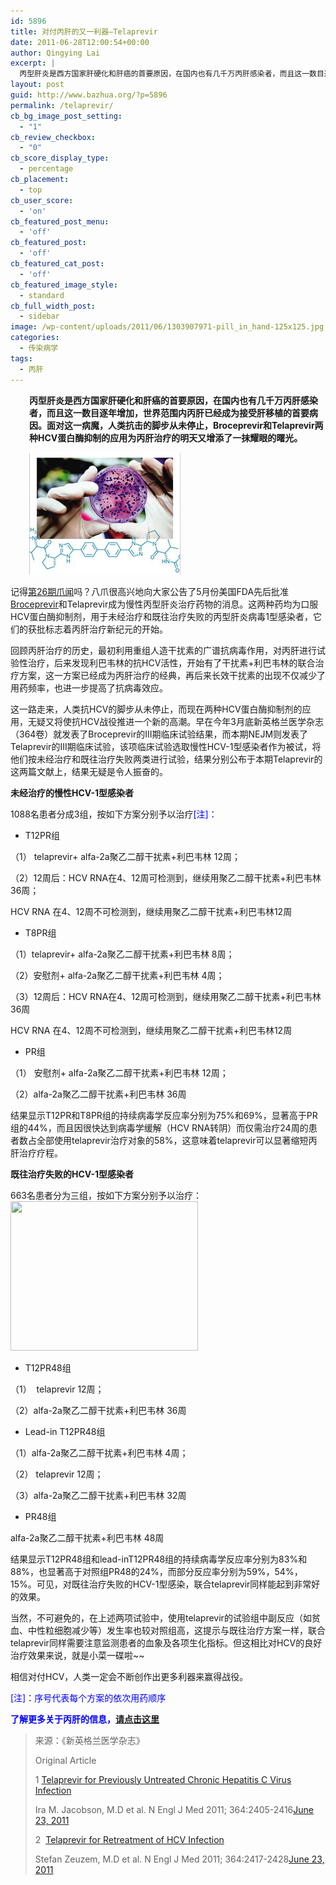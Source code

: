 ```yaml
---
id: 5896
title: 对付丙肝的又一利器—Telaprevir
date: 2011-06-28T12:00:54+00:00
author: Qingying Lai
excerpt: |
  丙型肝炎是西方国家肝硬化和肝癌的首要原因，在国内也有几千万丙肝感染者，而且这一数目逐年增加，世界范围内丙肝已经成为接受肝移植的首要病因。面对这一病魔，人类抗击的脚步从未停止，Broceprevir和Telaprevir两种HCV蛋白酶抑制的应用为丙肝治疗的明天又增添了一抹耀眼的曙光。
layout: post
guid: http://www.bazhua.org/?p=5896
permalink: /telaprevir/
cb_bg_image_post_setting:
  - "1"
cb_review_checkbox:
  - "0"
cb_score_display_type:
  - percentage
cb_placement:
  - top
cb_user_score:
  - 'on'
cb_featured_post_menu:
  - 'off'
cb_featured_post:
  - 'off'
cb_featured_cat_post:
  - 'off'
cb_featured_image_style:
  - standard
cb_full_width_post:
  - sidebar
image: /wp-content/uploads/2011/06/1303907971-pill_in_hand-125x125.jpg
categories:
  - 传染病学
tags:
  - 丙肝
---
```

<p style="padding-left: 30px;">
  <strong>丙型肝炎是西方国家肝硬化和肝癌的首要原因，在国内也有几千万丙肝感染者，而且这一数目逐年增加，世界范围内丙肝已经成为接受肝移植的首要病因。面对这一病魔，人类抗击的脚步从未停止，Broceprevir和Telaprevir两种HCV蛋白酶抑制的应用为丙肝治疗的明天又增添了一抹耀眼的曙光。</strong>
</p>

<p style="padding-left: 30px;">
  <a href="/wp-content/uploads/2011/06/telaprevir.bmp"><img class="size-full wp-image-5898 alignright" title="telaprevir" src="/wp-content/uploads/2011/06/telaprevir.bmp" alt="" width="242" height="195" /></a>
</p>

记得[第26期爪闻](http://www.bazhua.org/2011/06/news26.html)吗？八爪很高兴地向大家公告了5月份美国FDA先后批准[Broceprevir](http://www.bazhua.org/2011/04/boceprevir-antihcv.html)和Telaprevir成为慢性丙型肝炎治疗药物的消息。这两种药均为口服HCV蛋白酶抑制剂，用于未经治疗和既往治疗失败的丙型肝炎病毒1型感染者，它们的获批标志着丙肝治疗新纪元的开始。

回顾丙肝治疗的历史，最初利用重组人造干扰素的广谱抗病毒作用，对丙肝进行试验性治疗，后来发现利巴韦林的抗HCV活性，开始有了干扰素+利巴韦林的联合治疗方案，这一方案已经成为丙肝治疗的经典，再后来长效干扰素的出现不仅减少了用药频率，也进一步提高了抗病毒效应。

这一路走来，人类抗HCV的脚步从未停止，而现在两种HCV蛋白酶抑制剂的应用，无疑又将使抗HCV战役推进一个新的高潮。早在今年3月底新英格兰医学杂志（364卷）就发表了Broceprevir的III期临床试验结果，而本期NEJM则发表了 Telaprevir的III期临床试验，该项临床试验选取慢性HCV-1型感染者作为被试，将他们按未经治疗和既往治疗失败两类进行试验，结果分别公布于本期Telaprevir的这两篇文献上，结果无疑是令人振奋的。

 **未经治疗的慢性HCV-1型感染者**

1088名患者分成3组，按如下方案分别予以治疗<span style="color: #0000ff;">[注]：</span>

  * T12PR组

（1） telaprevir+ alfa-2a聚乙二醇干扰素+利巴韦林 12周；

（2）12周后：HCV RNA在4、12周可检测到，继续用聚乙二醇干扰素+利巴韦林36周；

HCV RNA 在4、12周不可检测到，继续用聚乙二醇干扰素+利巴韦林12周

  * T8PR组

（1）telaprevir+ alfa-2a聚乙二醇干扰素+利巴韦林 8周；

（2）安慰剂+ alfa-2a聚乙二醇干扰素+利巴韦林 4周；

（3）12周后：HCV RNA在4、12周可检测到，继续用聚乙二醇干扰素+利巴韦林36周

HCV RNA 在4、12周不可检测到，继续用聚乙二醇干扰素+利巴韦林12周

  * PR组

（1） 安慰剂+ alfa-2a聚乙二醇干扰素+利巴韦林 12周；

（2）alfa-2a聚乙二醇干扰素+利巴韦林 36周

结果显示T12PR和T8PR组的持续病毒学反应率分别为75%和69%，显著高于PR组的44%，而且因很快达到病毒学缓解（HCV RNA转阴）而仅需治疗24周的患者数占全部使用telaprevir治疗对象的58%，这意味着telaprevir可以显著缩短丙肝治疗疗程。

**既往治疗失败的HCV-1型感染者**

663名患者分为三组，按如下方案分别予以治疗：                                [<img class="alignright size-medium wp-image-5900" title="yiliaoyongpin2_217" src="/wp-content/uploads/2011/06/yiliaoyongpin2_2171-300x239.jpg" alt="" width="300" height="239" srcset="/wp-content/uploads/2011/06/yiliaoyongpin2_2171-300x239.jpg 300w, /wp-content/uploads/2011/06/yiliaoyongpin2_2171-150x119.jpg 150w, /wp-content/uploads/2011/06/yiliaoyongpin2_2171.jpg 1024w" sizes="(max-width: 300px) 100vw, 300px" />](/wp-content/uploads/2011/06/yiliaoyongpin2_2171.jpg)

  * T12PR48组

（1）  telaprevir 12周；

（2）alfa-2a聚乙二醇干扰素+利巴韦林 36周

  * Lead-in T12PR48组

（1）alfa-2a聚乙二醇干扰素+利巴韦林 4周；

（2） telaprevir 12周；

（3）alfa-2a聚乙二醇干扰素+利巴韦林 32周

  * PR48组

alfa-2a聚乙二醇干扰素+利巴韦林 48周

结果显示T12PR48组和lead-inT12PR48组的持续病毒学反应率分别为83%和88%，也显著高于对照组PR48的24%，而部分反应率分别为59%，54%，15%。可见，对既往治疗失败的HCV-1型感染，联合telaprevir同样能起到非常好的效果。

当然，不可避免的，在上述两项试验中，使用telaprevir的试验组中副反应（如贫血、中性粒细胞减少等）发生率也较对照组高，这提示与既往治疗方案一样，联合telaprevir同样需要注意监测患者的血象及各项生化指标。但这相比对HCV的良好治疗效果来说，就是小菜一碟啦~~

相信对付HCV，人类一定会不断创作出更多利器来赢得战役。

<span style="color: #0000ff;">[注]：序号代表每个方案的依次用药顺序</span>

**<span style="color: #0000ff;">了解更多关于丙肝的信息，<a href=" http://www.bazhua.org/2011/06/hcv.html ">请点击这里</a></span> [](http://www.bazhua.org/2011/06/hcv.html)**

> 来源：《新英格兰医学杂志》
> 
> Original Article
> 
> 1 [Telaprevir for Previously Untreated Chronic Hepatitis C Virus Infection](http://www.nejm.org/doi/full/10.1056/NEJMoa1012912)
> 
> <div>
>   <p>
>     Ira M. Jacobson, M.D et al. N Engl J Med 2011; 364:2405-2416<a href="http://www.nejm.org/toc/nejm/364/25/">June 23, 2011</a>
>   </p>
> </div>
> 
> 2  [Telaprevir for Retreatment of HCV Infection](http://www.nejm.org/doi/full/10.1056/NEJMoa1013086)
> 
> Stefan Zeuzem, M.D et al. N Engl J Med 2011; 364:2417-2428[June 23, 2011](http://www.nejm.org/toc/nejm/364/25/)
